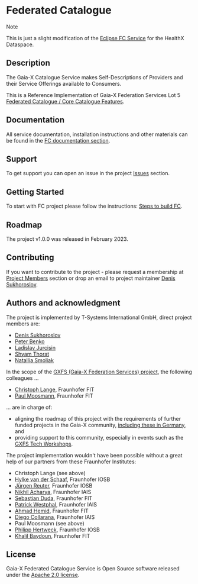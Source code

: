 # Federated Catalogue

> [!NOTE]
> This is just a slight modification of the [Eclipse FC Service](https://gitlab.eclipse.org/eclipse/xfsc/cat/fc-service) for the HealthX Dataspace.

## Description
The Gaia-X Catalogue Service makes Self-Descriptions of Providers and their Service Offerings available to Consumers.

This is a Reference Implementation of Gaia-X Federation Services Lot 5 [Federated Catalogue / Core Catalogue Features](https://www.gxfs.eu/core-catalogue-features/).

## Documentation
All service documentation, installation instructions and other materials can be found in the [FC documentation section](https://gitlab.eclipse.org/eclipse/xfsc/cat/fc-service/-/wikis/home).

## Support
To get support you can open an issue in the project [Issues](https://gitlab.eclipse.org/eclipse/xfsc/cat/fc-service/-/issues) section.


## Getting Started
To start with FC project please follow the instructions: [Steps to build FC](./docker/README.md).


## Roadmap
The project v1.0.0 was released in February 2023.

## Contributing
If you want to contribute to the project - please request a membership at [Project Members](https://gitlab.eclipse.org/eclipse/xfsc/cat/fc-service/-/project_members) section or drop an email to project maintainer [Denis Sukhoroslov](mailto:dsukhoroslov@gmail.com).

## Authors and acknowledgment
The project is implemented by T-Systems International GmbH, direct project members are:
- [Denis Sukhoroslov](https://gitlab.eclipse.org/dsukhoroslov)
- [Peter Benko](https://gitlab.com/pebenko)
- [Ladislav Jurcisin](https://gitlab.com/ladislav.jurcisin)
- [Shyam Thorat](https://gitlab.com/shyamthorat)
- [Natallia Smoliak](https://gitlab.com/nsmoliak)

In the scope of the [GXFS (Gaia-X Federation Services) project](https://gxfs.eu/), the following colleagues …

- [Christoph Lange](https://gitlab.eclipse.org/langec), Fraunhofer FIT
- [Paul Moosmann](https://gitlab.eclipse.org/moosmannp), Fraunhofer FIT

… are in charge of:
- aligning the roadmap of this project with the requirements of further funded projects in the Gaia-X community, [including these in Germany](https://gaia-x-hub.de/gaia-x-foerdervorhaben/), and
- providing support to this community, especially in events such as the [GXFS Tech Workshops](https://www.gxfs.eu/events/).

The project implementation wouldn't have been possible without a great help of our partners from these Fraunhofer Institutes:
- Christoph Lange (see above)
- [Hylke van der Schaaf](https://gitlab.com/hylkevds), Fraunhofer IOSB
- [Jürgen Reuter](https://gitlab.com/j_reuter), Fraunhofer IOSB
- [Nikhil Acharya](https://gitlab.com/nik77612), Fraunhofer IAIS
- [Sebastian Duda](https://gitlab.com/sebastian.duda), Fraunhofer FIT
- [Patrick Westphal](https://gitlab.com/patrick_westphal), Fraunhofer IAIS
- [Ahmad Hemid](https://gitlab.com/ahmad.hemid), Fraunhofer FIT
- [Diego Collarana](https://gitlab.com/collaran), Fraunhofer IAIS
- Paul Moosmann (see above)
- [Philipp Hertweck](https://gitlab.com/phertweck), Fraunhofer IOSB
- [Khalil Baydoun](https://gitlab.com/baydounkhalil), Fraunhofer FIT

## License
Gaia-X Federated Catalogue Service is Open Source software released under the [Apache 2.0 license](https://www.apache.org/licenses/LICENSE-2.0.html).
